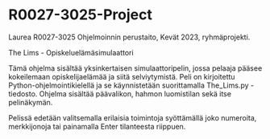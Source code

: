 # R0027-3025-Project
Laurea R0027-3025 Ohjelmoinnin perustaito, Kevät 2023, ryhmäprojekti.

The Lims - Opiskeluelämäsimulaattori

Tämä ohjelma sisältää yksinkertaisen simulaattoripelin, jossa pelaaja pääsee kokeilemaan opiskelijaelämää ja siitä selviytymistä. Peli on kirjoitettu Python-ohjelmointikielellä ja se käynnistetään suorittamalla The_Lims.py -tiedosto. Ohjelma sisältää päävalikon, hahmon luomistilan sekä itse pelinäkymän.

Pelissä edetään valitsemalla erilaisia toimintoja syöttämällä joko numeroita, merkkijonoja tai painamalla Enter tilanteesta riippuen. 